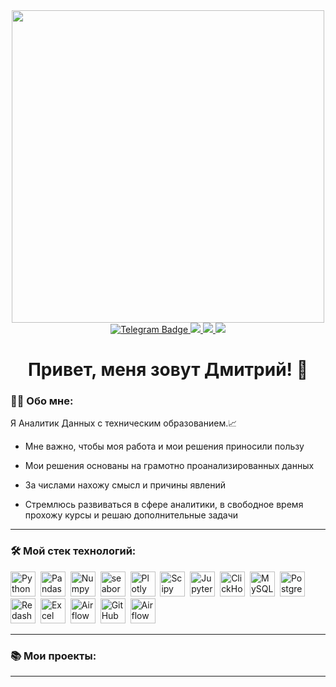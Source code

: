 <div id="header" align="center">
  <img src="https://media.giphy.com/media/v1.Y2lkPTc5MGI3NjExZzgzOHgyOTh0azRnNjE4c3JiZTAweGpiemtzZ2xyM2R0bnV5NXR5YyZlcD12MV9pbnRlcm5hbF9naWZfYnlfaWQmY3Q9Zw/uyoXx0qpUWfQs/giphy.gif" width="500"/>
</div>
<div id="badges" align="center">
<a href="https://t.me/golubtsov_dmitry">
<img src="https://img.shields.io/badge/Telegram-blue?logo=telegram&logoColor=white&style=for-the-badge" alt="Telegram Badge"/>
</a>
  <a href="https://vk.com/golybtsovd">
  <img src="https://img.shields.io/badge/VK-blue?logo=VK&logoColor=white&style=for-the-badge"/>
  </a>
  <a href="https://wa.me/9116730779">
  <img src="https://img.shields.io/badge/-WHATSAPP-28D146?style=for-the-badge&logo=whatsapp&logoColor=FFFFFF"/>
  </a>
  <a href="https://mail.google.com/mail/u/0/?tab=rm&ogbl#inbox">
  <img src="https://img.shields.io/badge/Gmail-0b0038?style=for-the-badge&logo=gmail&logoColor=red"/>
  </a>    
</div>
<div align='center'>
<h1>
 Привет, меня зовут Дмитрий! 👋
</h1>
<div id="header" align="left">


  ### 👨‍💻 Обо мне:
  Я Аналитик Данных с техническим образованием.📈
  
- Мне важно, чтобы моя работа и мои решения приносили пользу

- Мои решения основаны на грамотно проанализированных данных

- За числами нахожу смысл и причины явлений

- Стремлюсь развиваться в сфере аналитики, в свободное время прохожу курсы и решаю дополнительные задачи

<div id="header" align="left">

---

  ### 🛠️ Мой стек технологий:
  <img src="https://img.shields.io/badge/python-white?logo=python&style=for-the-badge" title="Python" alt="Python" height="40"/>&nbsp;
  <img src="https://img.shields.io/badge/pandas-white?logo=pandas&logoColor=yellow&style=for-the-badge" title="Pandas" alt="Pandas" height="40"/>&nbsp;
  <img src="https://img.shields.io/badge/numpy-white?logo=numpy&logoColor=blue&style=for-the-badge" title="Numpy" alt="Numpy" height="40"/>&nbsp;
  <img src="https://img.shields.io/badge/seaborn-white?logo=&logoColor=blue&style=for-the-badge" title="seaborn" alt="seaborn" height="40"/>&nbsp;
  <img src="https://img.shields.io/badge/plotly-white?logo=plotly&logoColor=blue&style=for-the-badge" title="Plotly" alt="Plotly" height="40"/>&nbsp;
  <img src="https://img.shields.io/badge/Scipy-white?logo=Scipy&logoColor=black&style=for-the-badge" title="Scipy" alt="Scipy" height="40"/>&nbsp;
  <img src="https://img.shields.io/badge/Jupyter_notebook-white?logo=Jupyter&style=for-the-badge" title="Jupyter" alt="Jupyter" height="40"/>&nbsp;
  <img src="https://img.shields.io/badge/Clickhouse-white?logo=Clickhouse&style=for-the-badge" title="ClickHouse" alt="ClickHouse" height="40"/>&nbsp;
  <img src="https://img.shields.io/badge/mySQL-white?logo=mySQL&s&style=for-the-badge" title="MySQL"  alt="MySQL" height="40"/>&nbsp;
  <img src="https://img.shields.io/badge/PostgreSQL-white?logo=PostgreSQL&s&style=for-the-badge" title="PostgreSQL" alt="PostgreSQL" height="40"/>&nbsp;
  <img src="https://img.shields.io/badge/redash-white?logo=redash&logoColor=black&style=for-the-badge" title="Redash" alt="Redash" height="40"/>&nbsp;
  <img src="https://img.shields.io/badge/Excel-white?logo=microsoftexcel&logoColor=darkgreen&style=for-the-badge" title="Excel" alt="Excel" height="40"/>&nbsp;
  <img src="https://img.shields.io/badge/Tableau-white?logo=Tableau&s&logoColor=yellow&style=for-the-badge" title="Airflow" alt="Airflow" height="40"/>&nbsp;
  <img src="https://img.shields.io/badge/GIT-white?logo=git&logoColor=red&style=for-the-badge" title="GitHub" alt="GitHub" height="40"/>&nbsp;
  <img src="https://img.shields.io/badge/Airflow-white?logo=apacheairflow&logoColor=black&style=for-the-badge" title="Airflow" alt="Airflow" height="40"/>&nbsp;

---


  ### 📚 Мои проекты:



---
